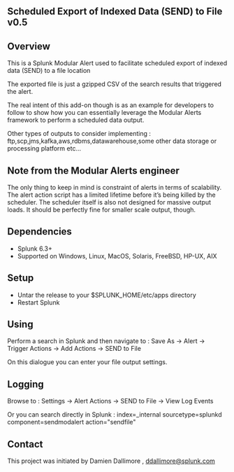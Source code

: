 ## Scheduled Export of Indexed Data (SEND)  to File v0.5

## Overview

This is a Splunk Modular Alert used to facilitate scheduled export of indexed data (SEND) to a file location

The exported file is just a gzipped CSV of the search results that triggered the alert.

The real intent of this add-on though is as an example for developers to follow to show how you can essentially leverage the Modular Alerts framework to perform a scheduled data output.

Other types of outputs to consider implementing : ftp,scp,jms,kafka,aws,rdbms,datawarehouse,some other data storage or processing platform etc...

## Note from the Modular Alerts engineer

The only thing to keep in mind is constraint of alerts in terms of scalability. The alert action script has a limited lifetime before it’s being killed by the scheduler. The scheduler itself is also not designed for massive output loads. It should be perfectly fine for smaller scale output, though.

## Dependencies

* Splunk 6.3+
* Supported on Windows, Linux, MacOS, Solaris, FreeBSD, HP-UX, AIX

## Setup

* Untar the release to your $SPLUNK_HOME/etc/apps directory
* Restart Splunk


## Using

Perform a search in Splunk and then navigate to : Save As -> Alert -> Trigger Actions -> Add Actions -> SEND to File

On this dialogue you can enter your file output settings.


## Logging

Browse to : Settings -> Alert Actions -> SEND to File -> View Log Events

Or you can search directly in Splunk : index=_internal sourcetype=splunkd component=sendmodalert action="sendfile"


## Contact

This project was initiated by Damien Dallimore , ddallimore@splunk.com

